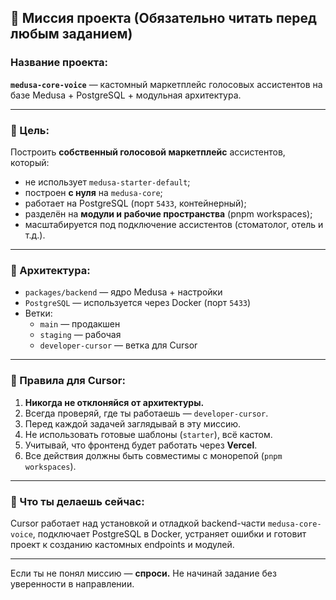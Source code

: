 ## 🧭 Миссия проекта (Обязательно читать перед любым заданием)

### Название проекта:
**`medusa-core-voice`** — кастомный маркетплейс голосовых ассистентов на базе Medusa + PostgreSQL + модульная архитектура.

---

### 🎯 Цель:
Построить **собственный голосовой маркетплейс** ассистентов, который:
- не использует `medusa-starter-default`;
- построен **с нуля** на `medusa-core`;
- работает на PostgreSQL (порт `5433`, контейнерный);
- разделён на **модули и рабочие пространства** (pnpm workspaces);
- масштабируется под подключение ассистентов (стоматолог, отель и т.д.).

---

### 🔧 Архитектура:
- `packages/backend` — ядро Medusa + настройки
- `PostgreSQL` — используется через Docker (порт `5433`)
- Ветки:
  - `main` — продакшен
  - `staging` — рабочая
  - `developer-cursor` — ветка для Cursor

---

### 🧠 Правила для Cursor:
1. **Никогда не отклоняйся от архитектуры.**
2. Всегда проверяй, где ты работаешь — `developer-cursor`.
3. Перед каждой задачей заглядывай в эту миссию.
4. Не использовать готовые шаблоны (`starter`), всё кастом.
5. Учитывай, что фронтенд будет работать через **Vercel**.
6. Все действия должны быть совместимы с монорепой (`pnpm workspaces`).

---

### 📝 Что ты делаешь сейчас:
Cursor работает над установкой и отладкой backend-части `medusa-core-voice`, подключает PostgreSQL в Docker, устраняет ошибки и готовит проект к созданию кастомных endpoints и модулей.

---

Если ты не понял миссию — **спроси.** Не начинай задание без уверенности в направлении.
